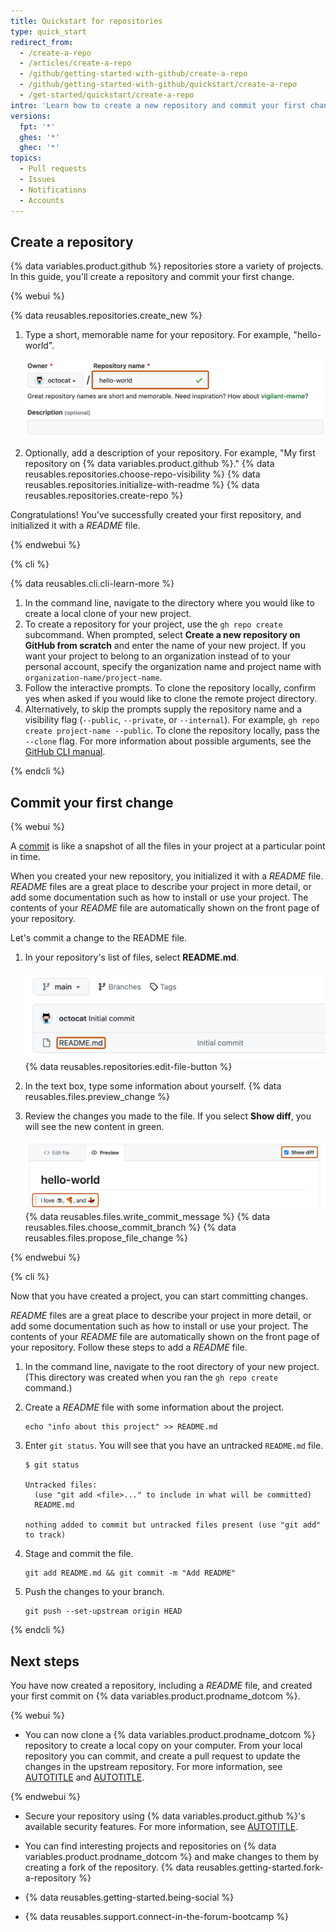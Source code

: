 ```yaml
---
title: Quickstart for repositories
type: quick_start
redirect_from:
  - /create-a-repo
  - /articles/create-a-repo
  - /github/getting-started-with-github/create-a-repo
  - /github/getting-started-with-github/quickstart/create-a-repo
  - /get-started/quickstart/create-a-repo
intro: 'Learn how to create a new repository and commit your first change in 5 minutes.'
versions:
  fpt: '*'
  ghes: '*'
  ghec: '*'
topics:
  - Pull requests
  - Issues
  - Notifications
  - Accounts
---
```

## Create a repository

{% data variables.product.github %} repositories store a variety of projects. In this guide, you'll create a repository and commit your first change.

{% webui %}

{% data reusables.repositories.create_new %}
1. Type a short, memorable name for your repository. For example, "hello-world".

   ![Screenshot of the first step in creating a repository. The "Repository name" field contains the text "hello-world" and is outlined in dark orange.](/assets/images/help/repository/create-repository-name.png)
1. Optionally, add a description of your repository. For example, "My first repository on {% data variables.product.github %}."
{% data reusables.repositories.choose-repo-visibility %}
{% data reusables.repositories.initialize-with-readme %}
{% data reusables.repositories.create-repo %}

Congratulations! You've successfully created your first repository, and initialized it with a _README_ file.

{% endwebui %}

{% cli %}

{% data reusables.cli.cli-learn-more %}

1. In the command line, navigate to the directory where you would like to create a local clone of your new project.
1. To create a repository for your project, use the `gh repo create` subcommand. When prompted, select **Create a new repository on GitHub from scratch** and enter the name of your new project. If you want your project to belong to an organization instead of to your personal account, specify the organization name and project name with `organization-name/project-name`.
1. Follow the interactive prompts. To clone the repository locally, confirm yes when asked if you would like to clone the remote project directory.
1. Alternatively, to skip the prompts supply the repository name and a visibility flag (`--public`, `--private`, or `--internal`). For example, `gh repo create project-name --public`. To clone the repository locally, pass the `--clone` flag. For more information about possible arguments, see the [GitHub CLI manual](https://cli.github.com/manual/gh_repo_create).

{% endcli %}

## Commit your first change

{% webui %}

A [commit](/get-started/learning-about-github/github-glossary#commit) is like a snapshot of all the files in your project at a particular point in time.

When you created your new repository, you initialized it with a _README_ file. _README_ files are a great place to describe your project in more detail, or add some documentation such as how to install or use your project. The contents of your _README_ file are automatically shown on the front page of your repository.

Let's commit a change to the README file.

1. In your repository's list of files, select **README.md**.

   ![Screenshot of a list of files in a repository. A file name, "README.md", is highlighted with an orange outline.](/assets/images/help/repository/create-commit-open-readme.png)
{% data reusables.repositories.edit-file-button %}
1. In the text box, type some information about yourself.
{% data reusables.files.preview_change %}
1. Review the changes you made to the file. If you select **Show diff**, you will see the new content in green.

   ![Screenshot of a file preview. The "Show diff" checkbox is enabled and additions to the file are shown with a green line. Both are outlined in orange.](/assets/images/help/repository/create-commit-review.png)
{% data reusables.files.write_commit_message %}
{% data reusables.files.choose_commit_branch %}
{% data reusables.files.propose_file_change %}

{% endwebui %}

{% cli %}

Now that you have created a project, you can start committing changes.

_README_ files are a great place to describe your project in more detail, or add some documentation such as how to install or use your project. The contents of your _README_ file are automatically shown on the front page of your repository. Follow these steps to add a _README_ file.

1. In the command line, navigate to the root directory of your new project. (This directory was created when you ran the `gh repo create` command.)
1. Create a _README_ file with some information about the project.

    ```shell
    echo "info about this project" >> README.md
    ```

1. Enter `git status`. You will see that you have an untracked `README.md` file.

    ```shell
    $ git status

    Untracked files:
      (use "git add <file>..." to include in what will be committed)
      README.md

    nothing added to commit but untracked files present (use "git add" to track)
    ```

1. Stage and commit the file.

    ```shell
    git add README.md && git commit -m "Add README"
    ```

1. Push the changes to your branch.

    ```shell
    git push --set-upstream origin HEAD
    ```

{% endcli %}

## Next steps

You have now created a repository, including a _README_ file, and created your first commit on {% data variables.product.prodname_dotcom %}.

{% webui %}

* You can now clone a {% data variables.product.prodname_dotcom %} repository to create a local copy on your computer. From your local repository you can commit, and create a pull request to update the changes in the upstream repository. For more information, see [AUTOTITLE](/repositories/creating-and-managing-repositories/cloning-a-repository) and [AUTOTITLE](/get-started/getting-started-with-git/set-up-git).

{% endwebui %}

* Secure your repository using {% data variables.product.github %}'s available security features. For more information, see [AUTOTITLE](/code-security/getting-started/quickstart-for-securing-your-repository).

* You can find interesting projects and repositories on {% data variables.product.prodname_dotcom %} and make changes to them by creating a fork of the repository. {% data reusables.getting-started.fork-a-repository %}

* {% data reusables.getting-started.being-social %}

* {% data reusables.support.connect-in-the-forum-bootcamp %}
